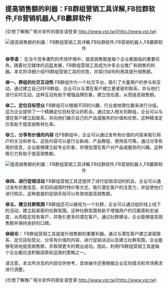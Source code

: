 ## **提高销售额的利器：FB群组营销工具详解,FB拉群软件,FB营销机器人,FB霸屏软件**

[😍想了解推广相关软件的朋友请登录 http://www.vst.tw](http://www.vst.tw)

 <center><img src="https://vst.tw/MP4/tuiguang/png/8.png" alt="提高销售额的利器：FB群组营销工具详解,FB拉群软件,FB营销机器人,FB霸屏软件"></center>

**😄导语：**
在当今竞争激烈的市场环境中，提高销售额是每个企业都面临的重要任务。随着社交媒体的迅猛发展，FB群组营销工具成为许多企业推广和销售的利器。本文将详细介绍FB群组营销工具的优势，并探讨如何利用其提升销售额。

**😄一、群组的社交互动性**
FB群组作为一个社交平台，吸引了大量用户的参与和互动。通过建立自己的FB群组，企业可以与潜在客户建立更紧密的联系，并与他们进行实时互动。这种互动有助于增强品牌形象，建立信任感，从而提高销售额。

**😄二、定位目标受众**
FB群组可以根据不同的兴趣、行业或地理位置来进行分组。这为企业提供了一个精确定位目标受众的机会。通过加入相关的群组，企业可以与潜在客户建立起联系，并向他们展示自己的产品或服务的价值和优势。这种精准定位有助于提高销售转化率。

**😄三、分享有价值的内容**
在FB群组中，企业可以通过发布有价值的内容来吸引用户的关注和参与。这些内容可以是行业新闻、产品教程、使用技巧等。通过分享有用的信息，企业能够建立起专业形象，并增加潜在客户对产品或服务的兴趣。这种吸引力有助于提高销售额。

 <center><img src="https://vst.tw/MP4/tuiguang/png/1.png" alt="提高销售额的利器：FB群组营销工具详解,FB拉群软件,FB营销机器人,FB霸屏软件"></center>

**😄四、进行促销活动**
FB群组营销工具还提供了进行促销活动的机会。企业可以通过发布优惠信息、折扣码或限时特价等方式，吸引潜在客户的注意力，并促使他们进行购买。这种直接的促销手段可以有效地提高销售额。

**😄五、建立社群氛围**
FB群组还可以被视为一个社群，企业可以通过组织线上线下的活动，建立起紧密的社群氛围。这种社群氛围有助于增强用户的归属感和忠诚度，从而稳定现有客户，并吸引更多的潜在客户。通过社群建设，企业能够提高销售额并保持良好的口碑。

**😄结论：**
FB群组营销工具是提升销售额的重要利器。通过与潜在客户建立紧密联系、定位目标受众、分享有价值的内容、进行促销活动以及建立社群氛围，企业能够有效地提高销售额，并取得更大的商业成功。因此，利用FB群组营销工具是每个企业都应该积极探索和运用的策略之一。

请注意，本文所涉及的内容仅供参考，具体操作还需根据企业实际情况和市场需求进行调整。

[😍想了解推广相关软件的朋友请登录 http://www.vst.tw](http://www.vst.tw)



